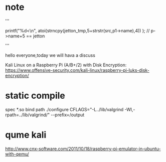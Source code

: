 # note
  '''

  printf("%d<\n",   atoi(strncpy(jetton_tmp,5+strstr(src,p1->name),4))  );  // p->name+5 == jetton 

  '''

hello everyone,today we will hava a discuss 


Kali Linux on a Raspberry Pi (A/B+/2) with Disk Encryption:
https://www.offensive-security.com/kali-linux/raspberry-pi-luks-disk-encryption/


# static compile
spec *.so bind path
./configure  CFLAGS="-L../lib/valgrind -Wl,-rpath=../lib/valgrind/" --prefix=/output


# qume kali
http://www.cnx-software.com/2011/10/18/raspberry-pi-emulator-in-ubuntu-with-qemu/
